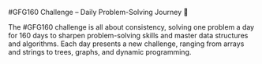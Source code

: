 #GFG160 Challenge – Daily Problem-Solving Journey 🚀

The #GFG160 challenge is all about consistency, solving one problem a day for 160 days to sharpen problem-solving skills and master data structures and algorithms. Each day presents a new challenge, ranging from arrays and strings to trees, graphs, and dynamic programming.
